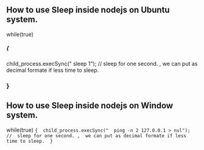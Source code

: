 ## How to use Sleep inside nodejs on Ubuntu system. 
 while(true) 
##### { 
  child_process.execSync(" sleep 1");  //  sleep for one second. ,  we can put as decimal formate if less time to sleep. 
 ### }


## How to use Sleep inside nodejs on Window system. 
 while(true) 
` { 
  child_process.execSync("  ping -n 2 127.0.0.1 > nul");  //  sleep for one second. ,  we can put as decimal formate if less time to sleep. 
  }
  `
 
